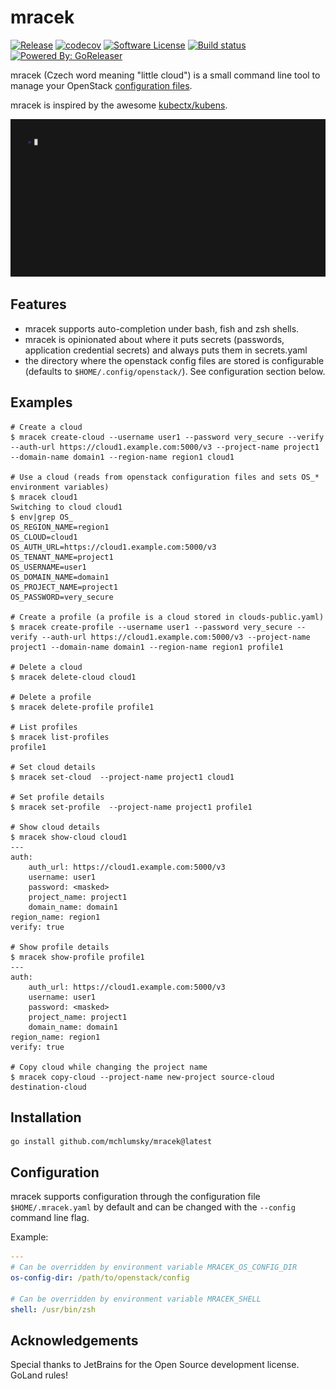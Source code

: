 # mracek 

[![Release](https://img.shields.io/github/release/mchlumsky/mracek.svg)](https://github.com/mchlumsky/mracek/releases/latest)
[![codecov](https://codecov.io/gh/mchlumsky/mracek/branch/main/graph/badge.svg?token=YHCWIP3V43)](https://codecov.io/gh/mchlumsky/mracek)
[![Software License](https://img.shields.io/badge/license-MIT-brightgreen.svg)](/LICENSE.md)
[![Build status](https://img.shields.io/github/actions/workflow/status/mchlumsky/mracek/build.yml?branch=main)](https://github.com/mchlumsky/mracek/actions?workflow=build)
[![Powered By: GoReleaser](https://img.shields.io/badge/powered%20by-goreleaser-green.svg)](https://github.com/goreleaser)

mracek (Czech word meaning "little cloud") is a small command line tool to manage your OpenStack [configuration files](https://docs.openstack.org/os-client-config/latest/user/configuration.html#config-files).

mracek is inspired by the awesome [kubectx/kubens](https://github.com/ahmetb/kubectx).

<img src="assets/demo.gif" width="1300"  alt=""/>

## Features

* mracek supports auto-completion under bash, fish and zsh shells.
* mracek is opinionated about where it puts secrets (passwords, application credential secrets) and always puts them in secrets.yaml
* the directory where the openstack config files are stored is configurable (defaults to `$HOME/.config/openstack/`). See configuration section below.

## Examples
```shell
# Create a cloud
$ mracek create-cloud --username user1 --password very_secure --verify --auth-url https://cloud1.example.com:5000/v3 --project-name project1 --domain-name domain1 --region-name region1 cloud1

# Use a cloud (reads from openstack configuration files and sets OS_* environment variables)
$ mracek cloud1
Switching to cloud cloud1
$ env|grep OS_
OS_REGION_NAME=region1
OS_CLOUD=cloud1
OS_AUTH_URL=https://cloud1.example.com:5000/v3
OS_TENANT_NAME=project1
OS_USERNAME=user1
OS_DOMAIN_NAME=domain1
OS_PROJECT_NAME=project1
OS_PASSWORD=very_secure

# Create a profile (a profile is a cloud stored in clouds-public.yaml)
$ mracek create-profile --username user1 --password very_secure --verify --auth-url https://cloud1.example.com:5000/v3 --project-name project1 --domain-name domain1 --region-name region1 profile1

# Delete a cloud
$ mracek delete-cloud cloud1

# Delete a profile
$ mracek delete-profile profile1

# List profiles
$ mracek list-profiles
profile1

# Set cloud details
$ mracek set-cloud  --project-name project1 cloud1

# Set profile details
$ mracek set-profile  --project-name project1 profile1

# Show cloud details
$ mracek show-cloud cloud1
---
auth:
    auth_url: https://cloud1.example.com:5000/v3
    username: user1
    password: <masked>
    project_name: project1
    domain_name: domain1
region_name: region1
verify: true

# Show profile details
$ mracek show-profile profile1
---
auth:
    auth_url: https://cloud1.example.com:5000/v3
    username: user1
    password: <masked>
    project_name: project1
    domain_name: domain1
region_name: region1
verify: true

# Copy cloud while changing the project name
$ mracek copy-cloud --project-name new-project source-cloud destination-cloud
```

## Installation

```shell
go install github.com/mchlumsky/mracek@latest
```

## Configuration

mracek supports configuration through the configuration file `$HOME/.mracek.yaml` by default and can be changed with the `--config` command line flag.

Example:
```yaml
---
# Can be overridden by environment variable MRACEK_OS_CONFIG_DIR
os-config-dir: /path/to/openstack/config

# Can be overridden by environment variable MRACEK_SHELL
shell: /usr/bin/zsh
```

## Acknowledgements

Special thanks to JetBrains for the Open Source development license. GoLand rules!